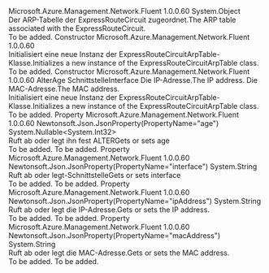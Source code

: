 <Type Name="ExpressRouteCircuitArpTable" FullName="Microsoft.Azure.Management.Network.Fluent.Models.ExpressRouteCircuitArpTable">
  <TypeSignature Language="C#" Value="public class ExpressRouteCircuitArpTable" />
  <TypeSignature Language="ILAsm" Value=".class public auto ansi beforefieldinit ExpressRouteCircuitArpTable extends System.Object" />
  <TypeSignature Language="DocId" Value="T:Microsoft.Azure.Management.Network.Fluent.Models.ExpressRouteCircuitArpTable" />
  <TypeSignature Language="VB.NET" Value="Public Class ExpressRouteCircuitArpTable" />
  <TypeSignature Language="F#" Value="type ExpressRouteCircuitArpTable = class" />
  <AssemblyInfo>
    <AssemblyName>Microsoft.Azure.Management.Network.Fluent</AssemblyName>
    <AssemblyVersion>1.0.0.60</AssemblyVersion>
  </AssemblyInfo>
  <Base>
    <BaseTypeName>System.Object</BaseTypeName>
  </Base>
  <Interfaces />
  <Docs>
    <summary>
            <span data-ttu-id="bf71f-101">Der ARP-Tabelle der ExpressRouteCircuit zugeordnet.</span><span class="sxs-lookup"><span data-stu-id="bf71f-101">The ARP table associated with the ExpressRouteCircuit.</span></span>
            </summary>
    <remarks>To be added.</remarks>
  </Docs>
  <Members>
    <Member MemberName=".ctor">
      <MemberSignature Language="C#" Value="public ExpressRouteCircuitArpTable ();" />
      <MemberSignature Language="ILAsm" Value=".method public hidebysig specialname rtspecialname instance void .ctor() cil managed" />
      <MemberSignature Language="DocId" Value="M:Microsoft.Azure.Management.Network.Fluent.Models.ExpressRouteCircuitArpTable.#ctor" />
      <MemberSignature Language="VB.NET" Value="Public Sub New ()" />
      <MemberType>Constructor</MemberType>
      <AssemblyInfo>
        <AssemblyName>Microsoft.Azure.Management.Network.Fluent</AssemblyName>
        <AssemblyVersion>1.0.0.60</AssemblyVersion>
      </AssemblyInfo>
      <Parameters />
      <Docs>
        <summary>
            <span data-ttu-id="bf71f-102">Initialisiert eine neue Instanz der ExpressRouteCircuitArpTable-Klasse.</span><span class="sxs-lookup"><span data-stu-id="bf71f-102">Initializes a new instance of the ExpressRouteCircuitArpTable class.</span></span>
            </summary>
        <remarks>To be added.</remarks>
      </Docs>
    </Member>
    <Member MemberName=".ctor">
      <MemberSignature Language="C#" Value="public ExpressRouteCircuitArpTable (Nullable&lt;int&gt; age = null, string interfaceProperty = null, string ipAddress = null, string macAddress = null);" />
      <MemberSignature Language="ILAsm" Value=".method public hidebysig specialname rtspecialname instance void .ctor(valuetype System.Nullable`1&lt;int32&gt; age, string interfaceProperty, string ipAddress, string macAddress) cil managed" />
      <MemberSignature Language="DocId" Value="M:Microsoft.Azure.Management.Network.Fluent.Models.ExpressRouteCircuitArpTable.#ctor(System.Nullable{System.Int32},System.String,System.String,System.String)" />
      <MemberSignature Language="VB.NET" Value="Public Sub New (Optional age As Nullable(Of Integer) = null, Optional interfaceProperty As String = null, Optional ipAddress As String = null, Optional macAddress As String = null)" />
      <MemberSignature Language="F#" Value="new Microsoft.Azure.Management.Network.Fluent.Models.ExpressRouteCircuitArpTable : Nullable&lt;int&gt; * string * string * string -&gt; Microsoft.Azure.Management.Network.Fluent.Models.ExpressRouteCircuitArpTable" Usage="new Microsoft.Azure.Management.Network.Fluent.Models.ExpressRouteCircuitArpTable (age, interfaceProperty, ipAddress, macAddress)" />
      <MemberType>Constructor</MemberType>
      <AssemblyInfo>
        <AssemblyName>Microsoft.Azure.Management.Network.Fluent</AssemblyName>
        <AssemblyVersion>1.0.0.60</AssemblyVersion>
      </AssemblyInfo>
      <Parameters>
        <Parameter Name="age" Type="System.Nullable&lt;System.Int32&gt;" />
        <Parameter Name="interfaceProperty" Type="System.String" />
        <Parameter Name="ipAddress" Type="System.String" />
        <Parameter Name="macAddress" Type="System.String" />
      </Parameters>
      <Docs>
        <param name="age"><span data-ttu-id="bf71f-103">Alter</span><span class="sxs-lookup"><span data-stu-id="bf71f-103">Age</span></span></param>
        <param name="interfaceProperty"><span data-ttu-id="bf71f-104">Schnittstelle</span><span class="sxs-lookup"><span data-stu-id="bf71f-104">Interface</span></span></param>
        <param name="ipAddress"><span data-ttu-id="bf71f-105">Die IP-Adresse.</span><span class="sxs-lookup"><span data-stu-id="bf71f-105">The IP address.</span></span></param>
        <param name="macAddress"><span data-ttu-id="bf71f-106">Die MAC-Adresse.</span><span class="sxs-lookup"><span data-stu-id="bf71f-106">The MAC address.</span></span></param>
        <summary>
            <span data-ttu-id="bf71f-107">Initialisiert eine neue Instanz der ExpressRouteCircuitArpTable-Klasse.</span><span class="sxs-lookup"><span data-stu-id="bf71f-107">Initializes a new instance of the ExpressRouteCircuitArpTable class.</span></span>
            </summary>
        <remarks>To be added.</remarks>
      </Docs>
    </Member>
    <Member MemberName="Age">
      <MemberSignature Language="C#" Value="public Nullable&lt;int&gt; Age { get; set; }" />
      <MemberSignature Language="ILAsm" Value=".property instance valuetype System.Nullable`1&lt;int32&gt; Age" />
      <MemberSignature Language="DocId" Value="P:Microsoft.Azure.Management.Network.Fluent.Models.ExpressRouteCircuitArpTable.Age" />
      <MemberSignature Language="VB.NET" Value="Public Property Age As Nullable(Of Integer)" />
      <MemberSignature Language="F#" Value="member this.Age : Nullable&lt;int&gt; with get, set" Usage="Microsoft.Azure.Management.Network.Fluent.Models.ExpressRouteCircuitArpTable.Age" />
      <MemberType>Property</MemberType>
      <AssemblyInfo>
        <AssemblyName>Microsoft.Azure.Management.Network.Fluent</AssemblyName>
        <AssemblyVersion>1.0.0.60</AssemblyVersion>
      </AssemblyInfo>
      <Attributes>
        <Attribute>
          <AttributeName>Newtonsoft.Json.JsonProperty(PropertyName="age")</AttributeName>
        </Attribute>
      </Attributes>
      <ReturnValue>
        <ReturnType>System.Nullable&lt;System.Int32&gt;</ReturnType>
      </ReturnValue>
      <Docs>
        <summary>
            <span data-ttu-id="bf71f-108">Ruft ab oder legt ihn fest ALTER</span><span class="sxs-lookup"><span data-stu-id="bf71f-108">Gets or sets age</span></span>
            </summary>
        <value>To be added.</value>
        <remarks>To be added.</remarks>
      </Docs>
    </Member>
    <Member MemberName="InterfaceProperty">
      <MemberSignature Language="C#" Value="public string InterfaceProperty { get; set; }" />
      <MemberSignature Language="ILAsm" Value=".property instance string InterfaceProperty" />
      <MemberSignature Language="DocId" Value="P:Microsoft.Azure.Management.Network.Fluent.Models.ExpressRouteCircuitArpTable.InterfaceProperty" />
      <MemberSignature Language="VB.NET" Value="Public Property InterfaceProperty As String" />
      <MemberSignature Language="F#" Value="member this.InterfaceProperty : string with get, set" Usage="Microsoft.Azure.Management.Network.Fluent.Models.ExpressRouteCircuitArpTable.InterfaceProperty" />
      <MemberType>Property</MemberType>
      <AssemblyInfo>
        <AssemblyName>Microsoft.Azure.Management.Network.Fluent</AssemblyName>
        <AssemblyVersion>1.0.0.60</AssemblyVersion>
      </AssemblyInfo>
      <Attributes>
        <Attribute>
          <AttributeName>Newtonsoft.Json.JsonProperty(PropertyName="interface")</AttributeName>
        </Attribute>
      </Attributes>
      <ReturnValue>
        <ReturnType>System.String</ReturnType>
      </ReturnValue>
      <Docs>
        <summary>
            <span data-ttu-id="bf71f-109">Ruft ab oder legt-Schnittstelle</span><span class="sxs-lookup"><span data-stu-id="bf71f-109">Gets or sets interface</span></span>
            </summary>
        <value>To be added.</value>
        <remarks>To be added.</remarks>
      </Docs>
    </Member>
    <Member MemberName="IpAddress">
      <MemberSignature Language="C#" Value="public string IpAddress { get; set; }" />
      <MemberSignature Language="ILAsm" Value=".property instance string IpAddress" />
      <MemberSignature Language="DocId" Value="P:Microsoft.Azure.Management.Network.Fluent.Models.ExpressRouteCircuitArpTable.IpAddress" />
      <MemberSignature Language="VB.NET" Value="Public Property IpAddress As String" />
      <MemberSignature Language="F#" Value="member this.IpAddress : string with get, set" Usage="Microsoft.Azure.Management.Network.Fluent.Models.ExpressRouteCircuitArpTable.IpAddress" />
      <MemberType>Property</MemberType>
      <AssemblyInfo>
        <AssemblyName>Microsoft.Azure.Management.Network.Fluent</AssemblyName>
        <AssemblyVersion>1.0.0.60</AssemblyVersion>
      </AssemblyInfo>
      <Attributes>
        <Attribute>
          <AttributeName>Newtonsoft.Json.JsonProperty(PropertyName="ipAddress")</AttributeName>
        </Attribute>
      </Attributes>
      <ReturnValue>
        <ReturnType>System.String</ReturnType>
      </ReturnValue>
      <Docs>
        <summary>
            <span data-ttu-id="bf71f-110">Ruft ab oder legt die IP-Adresse.</span><span class="sxs-lookup"><span data-stu-id="bf71f-110">Gets or sets the IP address.</span></span>
            </summary>
        <value>To be added.</value>
        <remarks>To be added.</remarks>
      </Docs>
    </Member>
    <Member MemberName="MacAddress">
      <MemberSignature Language="C#" Value="public string MacAddress { get; set; }" />
      <MemberSignature Language="ILAsm" Value=".property instance string MacAddress" />
      <MemberSignature Language="DocId" Value="P:Microsoft.Azure.Management.Network.Fluent.Models.ExpressRouteCircuitArpTable.MacAddress" />
      <MemberSignature Language="VB.NET" Value="Public Property MacAddress As String" />
      <MemberSignature Language="F#" Value="member this.MacAddress : string with get, set" Usage="Microsoft.Azure.Management.Network.Fluent.Models.ExpressRouteCircuitArpTable.MacAddress" />
      <MemberType>Property</MemberType>
      <AssemblyInfo>
        <AssemblyName>Microsoft.Azure.Management.Network.Fluent</AssemblyName>
        <AssemblyVersion>1.0.0.60</AssemblyVersion>
      </AssemblyInfo>
      <Attributes>
        <Attribute>
          <AttributeName>Newtonsoft.Json.JsonProperty(PropertyName="macAddress")</AttributeName>
        </Attribute>
      </Attributes>
      <ReturnValue>
        <ReturnType>System.String</ReturnType>
      </ReturnValue>
      <Docs>
        <summary>
            <span data-ttu-id="bf71f-111">Ruft ab oder legt die MAC-Adresse.</span><span class="sxs-lookup"><span data-stu-id="bf71f-111">Gets or sets the MAC address.</span></span>
            </summary>
        <value>To be added.</value>
        <remarks>To be added.</remarks>
      </Docs>
    </Member>
  </Members>
</Type>
